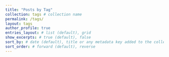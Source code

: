 ```yaml
---
title: "Posts by Tag"
collection: tags # collection name
permalink: /tags/
layout: tags
author_profile: true
entries_layout: # list (default), grid
show_excerpts: # true (default), false
sort_by: # date (default), title or any metadata key added to the collection's documents
sort_order: # forward (default), reverse
---
```

